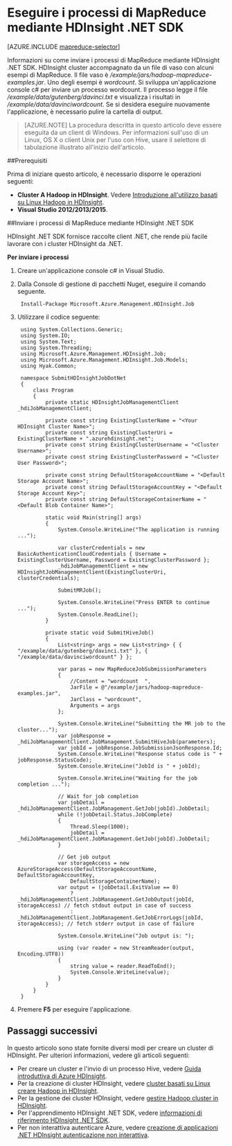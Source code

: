 <properties
    pageTitle="Inviare i processi di MapReduce mediante HDInsight .NET SDK | Microsoft Azure"
    description="Informazioni su come inviare i processi di MapReduce a Azure HDInsight Hadoop mediante HDInsight .NET SDK."
    editor="cgronlun"
    manager="jhubbard"
    services="hdinsight"
    documentationCenter=""
    tags="azure-portal"
    authors="mumian"/>

<tags
    ms.service="hdinsight"
    ms.workload="big-data"
    ms.tgt_pltfrm="na"
    ms.devlang="na"
    ms.topic="article"
   ms.date="10/28/2016"
    ms.author="jgao"/>

# <a name="run-mapreduce-jobs-using-hdinsight-net-sdk"></a>Eseguire i processi di MapReduce mediante HDInsight .NET SDK

[AZURE.INCLUDE [mapreduce-selector](../../includes/hdinsight-selector-use-mapreduce.md)]

Informazioni su come inviare i processi di MapReduce mediante HDInsight .NET SDK. HDInsight cluster accompagnato da un file di vaso con alcuni esempi di MapReduce. Il file vaso è */example/jars/hadoop-mapreduce-examples.jar*.  Uno degli esempi è *wordcount*. Si sviluppa un'applicazione console c# per inviare un processo wordcount.  Il processo legge il file */example/data/gutenberg/davinci.txt* e visualizza i risultati in */example/data/davinciwordcount*.  Se si desidera eseguire nuovamente l'applicazione, è necessario pulire la cartella di output.

> [AZURE.NOTE] La procedura descritta in questo articolo deve essere eseguita da un client di Windows. Per informazioni sull'uso di un Linux, OS X o client Unix per l'uso con Hive, usare il selettore di tabulazione illustrato all'inizio dell'articolo.

##<a name="prerequisites"></a>Prerequisiti

Prima di iniziare questo articolo, è necessario disporre le operazioni seguenti:

- **Cluster A Hadoop in HDInsight**. Vedere [Introduzione all'utilizzo basati su Linux Hadoop in HDInsight](hdinsight-use-sqoop.md#create-cluster-and-sql-database).
- **Visual Studio 2012/2013/2015**.

##<a name="submit-mapreduce-jobs-using-hdinsight-net-sdk"></a>Inviare i processi di MapReduce mediante HDInsight .NET SDK

HDInsight .NET SDK fornisce raccolte client .NET, che rende più facile lavorare con i cluster HDInsight da .NET. 

**Per inviare i processi**

1. Creare un'applicazione console c# in Visual Studio.
2. Dalla Console di gestione di pacchetti Nuget, eseguire il comando seguente.

        Install-Package Microsoft.Azure.Management.HDInsight.Job

2. Utilizzare il codice seguente:

        using System.Collections.Generic;
        using System.IO;
        using System.Text;
        using System.Threading;
        using Microsoft.Azure.Management.HDInsight.Job;
        using Microsoft.Azure.Management.HDInsight.Job.Models;
        using Hyak.Common;

        namespace SubmitHDInsightJobDotNet
        {
            class Program
            {
                private static HDInsightJobManagementClient _hdiJobManagementClient;

                private const string ExistingClusterName = "<Your HDInsight Cluster Name>";
                private const string ExistingClusterUri = ExistingClusterName + ".azurehdinsight.net";
                private const string ExistingClusterUsername = "<Cluster Username>";
                private const string ExistingClusterPassword = "<Cluster User Password>";

                private const string DefaultStorageAccountName = "<Default Storage Account Name>";
                private const string DefaultStorageAccountKey = "<Default Storage Account Key>";
                private const string DefaultStorageContainerName = "<Default Blob Container Name>";

                static void Main(string[] args)
                {
                    System.Console.WriteLine("The application is running ...");

                    var clusterCredentials = new BasicAuthenticationCloudCredentials { Username = ExistingClusterUsername, Password = ExistingClusterPassword };
                    _hdiJobManagementClient = new HDInsightJobManagementClient(ExistingClusterUri, clusterCredentials);

                    SubmitMRJob();

                    System.Console.WriteLine("Press ENTER to continue ...");
                    System.Console.ReadLine();
                }

                private static void SubmitHiveJob()
                {
                    List<string> args = new List<string> { { "/example/data/gutenberg/davinci.txt" }, { "/example/data/davinciwordcount" } };

                    var paras = new MapReduceJobSubmissionParameters
                    {
                        //Content = "wordcount  ",
                        JarFile = @"/example/jars/hadoop-mapreduce-examples.jar",
                        JarClass = "wordcount",
                        Arguments = args
                    };

                    System.Console.WriteLine("Submitting the MR job to the cluster...");
                    var jobResponse = _hdiJobManagementClient.JobManagement.SubmitHiveJob(parameters);
                    var jobId = jobResponse.JobSubmissionJsonResponse.Id;
                    System.Console.WriteLine("Response status code is " + jobResponse.StatusCode);
                    System.Console.WriteLine("JobId is " + jobId);

                    System.Console.WriteLine("Waiting for the job completion ...");

                    // Wait for job completion
                    var jobDetail = _hdiJobManagementClient.JobManagement.GetJob(jobId).JobDetail;
                    while (!jobDetail.Status.JobComplete)
                    {
                        Thread.Sleep(1000);
                        jobDetail = _hdiJobManagementClient.JobManagement.GetJob(jobId).JobDetail;
                    }

                    // Get job output
                    var storageAccess = new AzureStorageAccess(DefaultStorageAccountName, DefaultStorageAccountKey,
                        DefaultStorageContainerName);
                    var output = (jobDetail.ExitValue == 0)
                        ? _hdiJobManagementClient.JobManagement.GetJobOutput(jobId, storageAccess) // fetch stdout output in case of success
                        : _hdiJobManagementClient.JobManagement.GetJobErrorLogs(jobId, storageAccess); // fetch stderr output in case of failure

                    System.Console.WriteLine("Job output is: ");

                    using (var reader = new StreamReader(output, Encoding.UTF8))
                    {
                        string value = reader.ReadToEnd();
                        System.Console.WriteLine(value);
                    }
                }
            }
        }

5. Premere **F5** per eseguire l'applicazione.


## <a name="next-steps"></a>Passaggi successivi

In questo articolo sono state fornite diversi modi per creare un cluster di HDInsight. Per ulteriori informazioni, vedere gli articoli seguenti:

- Per creare un cluster e l'invio di un processo Hive, vedere [Guida introduttiva di Azure HDInsight](hdinsight-hadoop-linux-tutorial-get-started.md).
- Per la creazione di cluster HDInsight, vedere [cluster basati su Linux creare Hadoop in HDInsight](hdinsight-hadoop-provision-linux-clusters.md).
- Per la gestione dei cluster HDInsight, vedere [gestire Hadoop cluster in HDInsight](hdinsight-administer-use-management-portal.md).
- Per l'apprendimento HDInsight .NET SDK, vedere [informazioni di riferimento HDInsight .NET SDK](https://msdn.microsoft.com/library/mt271028.aspx).
- Per non interattiva autenticare Azure, vedere [creazione di applicazioni .NET HDInsight autenticazione non interattiva](hdinsight-create-non-interactive-authentication-dotnet-applications.md).




